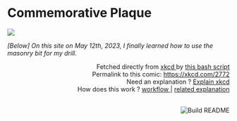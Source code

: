 # <b>Commemorative Plaque</b>

[![](https://imgs.xkcd.com/comics/commemorative_plaque.png)](https://xkcd.com/2772)

<i>[Below] On this site on May 12th, 2023, I finally learned how to use the masonry bit for my drill.</i>

<div align="right">
  Fetched directly from
  <a href="https://xkcd.com">
    xkcd
  </a>
  by
  <a href="https://github.com/Vanille-N/Vanille-N/blob/master/fetch">
    this bash script
  </a>
</div>
<div align="right">
  Permalink to this comic:
  <a href="https://xkcd.com/2772">
    https://xkcd.com/2772
  </a>
</div>
<div align="right">
  Need an explanation ?
  <a href="https://www.explainxkcd.com/wiki/index.php/2772">
    Explain xkcd
  </a>
</div>
<div align="right">
  How does this work ?
  <a href="https://github.com/Vanille-N/Vanille-N/blob/master/.github/workflows/build.yml">
    workflow
  </a>
  |
  <a href="https://simonwillison.net/2020/Jul/10/self-updating-profile-readme/">
    related explanation
  </a>
</div><br>

<a href="https://github.com/Vanille-N/Vanille-N/actions"><img src="https://github.com/Vanille-N/Vanille-N/workflows/Build%20README/badge.svg" align="right" alt="Build README"></a>
